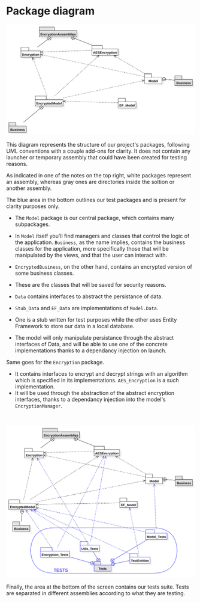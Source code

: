 # Package diagram

![The package diagram](./package_diagram_testless.svg)

This diagram represents the structure of our project's packages, following UML conventions with a couple add-ons for clarity.
It does not contain any launcher or temporary assembly that could have been created for testing reasons.

As indicated in one of the notes on the top right, white packages represent an assembly, whereas gray ones are directories inside the soltion or another assembly.

The blue area in the bottom outlines our test packages and is present for clarity purposes only.

* The `Model` package is our central package, which contains many subpackages. 
* In `Model` itself you'll find managers and classes that control the logic of the application.
`Business`, as the name implies, contains the business classes for the application, more specifically those that will be manipulated by the views, and that the user can interact with.
* `EncryptedBusiness`, on the other hand, contains an encrypted version of some business classes.
* These are the classes that will be saved for security reasons.

* `Data` contains interfaces to abstract the persistance of data.
* `Stub_Data` and `EF_Data` are implementations of `Model.Data`.
* One is a stub written for test purposes while the other uses Entity Framework to store our data in a local database.
* The model will only manipulate persistance through the abstract interfaces of Data, and will be able to use one of the concrete implementations thanks to a dependancy injection on launch.

Same goes for the `Encryption` package. 
* It contains interfaces to encrypt and decrypt strings with an algorithm which is specified in its implementations.
`AES_Encryption` is a such implementation.
* It will be used through the abstraction of the abstract encryption interfaces, thanks to a dependancy injection into the model's `EncryptionManager`.

</br>

![The package diagram](./package_diagram.svg)

Finally, the area at the bottom of the screen contains our tests suite.
Tests are separated in different assemblies according to what they are testing.